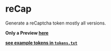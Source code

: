 # reCap
Generate a reCaptcha token mostly all versions.

<b> Only a Preview <a href="https://youtu.be/Rd6pf7nqkxw?si=AjwFzz5cLQZWb9_0">here

see example tokens in `tokens.txt`
